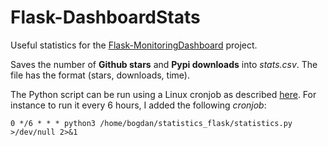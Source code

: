 # Flask-DashboardStats

Useful statistics for the [Flask-MonitoringDashboard](https://github.com/flask-dashboard/Flask-MonitoringDashboard) project.

Saves the number of **Github stars** and **Pypi downloads** into
_stats.csv_. The file has the format (stars, downloads, time).

The Python script can be run using a Linux cronjob as described [here](https://kvz.io/blog/2007/07/29/schedule-tasks-on-linux-using-crontab/).
For instance to run it every 6 hours, I added the following _cronjob_:
```
0 */6 * * * python3 /home/bogdan/statistics_flask/statistics.py >/dev/null 2>&1
```
